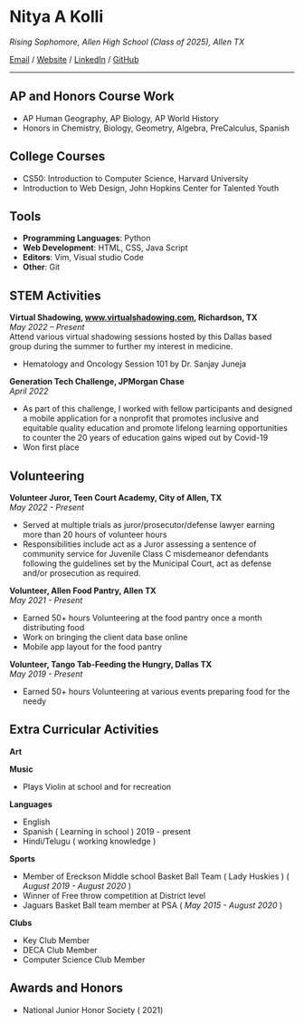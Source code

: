 # Nitya A Kolli
_Rising Sophomore, Allen High School (Class of 2025), Allen TX_ <br>

[Email](mailto:nitya.kolli@gmail.com) / [Website](https://nityakolli.com/) / [LinkedIn](https://www.linkedin.com/in/nityakolli/) / [GitHub](https://github.com/nityakolli/)

---
## AP and Honors Course Work
  - AP Human Geography, AP Biology, AP World History
  - Honors in Chemistry, Biology, Geometry, Algebra, PreCalculus, Spanish


## College Courses
  - CS50: Introduction to Computer Science, Harvard University
  - Introduction to Web Design, John Hopkins Center for Talented Youth
  
## Tools
  - **Programming Languages**: Python
  - **Web Development**: HTML, CSS, Java Script
  - **Editors**: Vim, Visual studio Code
  - **Other**: Git

## STEM Activities
**Virtual Shadowing, www.virtualshadowing.com, Richardson, TX**
<br>_May 2022 – Present_<br>
Attend various virtual shadowing sessions hosted by this Dallas based group during the summer to further my interest in medicine.
- Hematology and Oncology Session 101 by Dr. Sanjay Juneja 

**Generation Tech Challenge, JPMorgan Chase**
<br>_April 2022_
- As part of this challenge, I worked with fellow participants and designed a mobile application for a nonprofit that promotes inclusive and equitable quality education and promote lifelong learning opportunities to counter the 20 years of education gains wiped out by Covid-19
- Won first place

## Volunteering
**Volunteer Juror, Teen Court Academy, City of Allen, TX**
<br>_May 2022 - Present_
- Served at multiple trials as juror/prosecutor/defense lawyer earning more than 20 hours of volunteer hours
- Responsibilities include act as a Juror assessing a sentence of community service for Juvenile Class C misdemeanor defendants following the guidelines set by the Municipal Court, act as defense and/or prosecution as required.

**Volunteer, Allen Food Pantry, Allen TX**
<br>_May 2021 - Present_
- Earned 50+ hours Volunteering at the food pantry once a month distributing food
- Work on bringing the client data base online
- Mobile app layout for the food pantry

**Volunteer, Tango Tab-Feeding the Hungry, Dallas TX**
<br>_May 2019 - Present_
- Earned 50+ hours Volunteering at various events preparing food for the needy

## Extra Curricular Activities
**Art**

**Music**
- Plays Violin at school and for recreation

**Languages**
- English
- Spanish ( Learning in school ) 2019 - present
- Hindi/Telugu ( working knowledge )

**Sports**
- Member of Ereckson Middle school Basket Ball Team ( Lady Huskies ) ( _August 2019 - August 2020_ ) 
- Winner of Free throw competition at District level
- Jaguars Basket Ball team member at PSA ( _May 2015 - August 2020_ )

**Clubs**
- Key Club Member
- DECA Club Member
- Computer Science Club Member

## Awards and Honors
- National Junior Honor Society ( 2021)
